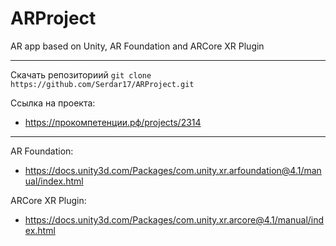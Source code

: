 # ARProject
AR app based on Unity, AR Foundation and ARCore XR Plugin
***
Скачать репозиториий
`git clone https://github.com/Serdar17/ARProject.git`

Ссылка на проекта: 
* https://прокомпетенции.рф/projects/2314

***

AR Foundation:
* https://docs.unity3d.com/Packages/com.unity.xr.arfoundation@4.1/manual/index.html

ARCore XR Plugin:
* https://docs.unity3d.com/Packages/com.unity.xr.arcore@4.1/manual/index.html
